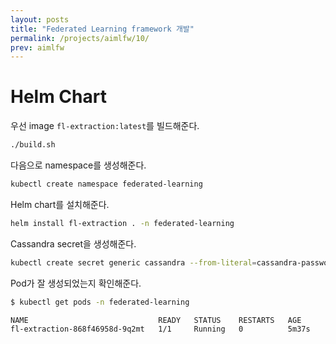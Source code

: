 ```yaml
---
layout: posts
title: "Federated Learning framework 개발"
permalink: /projects/aimlfw/10/
prev: aimlfw
---
```


# Helm Chart

우선 image `fl-extraction:latest`를 빌드해준다.

```bash
./build.sh
```

다음으로 namespace를 생성해준다.

```bash
kubectl create namespace federated-learning
```

Helm chart를 설치해준다.

```bash
helm install fl-extraction . -n federated-learning
```

Cassandra secret을 생성해준다.

```bash
kubectl create secret generic cassandra --from-literal=cassandra-password=OOcrm4pqFi -n federated-learning
```

Pod가 잘 생성되었는지 확인해준다.

```bash
$ kubectl get pods -n federated-learning

NAME                             READY   STATUS    RESTARTS   AGE
fl-extraction-868f46958d-9q2mt   1/1     Running   0          5m37s
```

